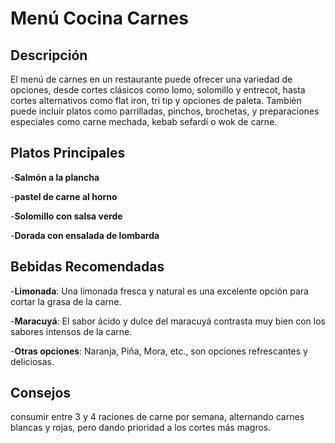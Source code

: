 # Menú Cocina Carnes

## Descripción
El menú de carnes en un restaurante puede ofrecer una variedad de opciones, desde cortes clásicos como lomo, solomillo y entrecot, hasta cortes alternativos como flat iron, tri tip y opciones de paleta. También puede incluir platos como parrilladas, pinchos, brochetas, y preparaciones especiales como carne mechada, kebab sefardí o wok de carne.

## Platos Principales

-**Salmón a la plancha**

-**pastel de carne al horno**

-**Solomillo con salsa verde**

-**Dorada con ensalada de lombarda**

## Bebidas Recomendadas

-**Limonada**: Una limonada fresca y natural es una excelente opción para cortar la grasa de la carne.

-**Maracuyá**: El sabor ácido y dulce del maracuyá contrasta muy bien con los sabores intensos de la carne.

-**Otras opciones**: Naranja, Piña, Mora, etc., son opciones refrescantes y deliciosas.

## Consejos
consumir entre 3 y 4 raciones de carne por semana, alternando carnes blancas y rojas, pero dando prioridad a los cortes más magros.